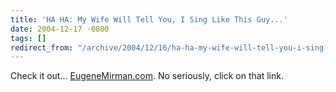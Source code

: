 ```yaml
---
title: 'HA HA: My Wife Will Tell You, I Sing Like This Guy...'
date: 2004-12-17 -0800
tags: []
redirect_from: "/archive/2004/12/16/ha-ha-my-wife-will-tell-you-i-sing-like-this-guy.aspx/"
---
```


Check it out... [EugeneMirman.com](http://www.eugenemirman.com/). No
seriously, click on that link.

